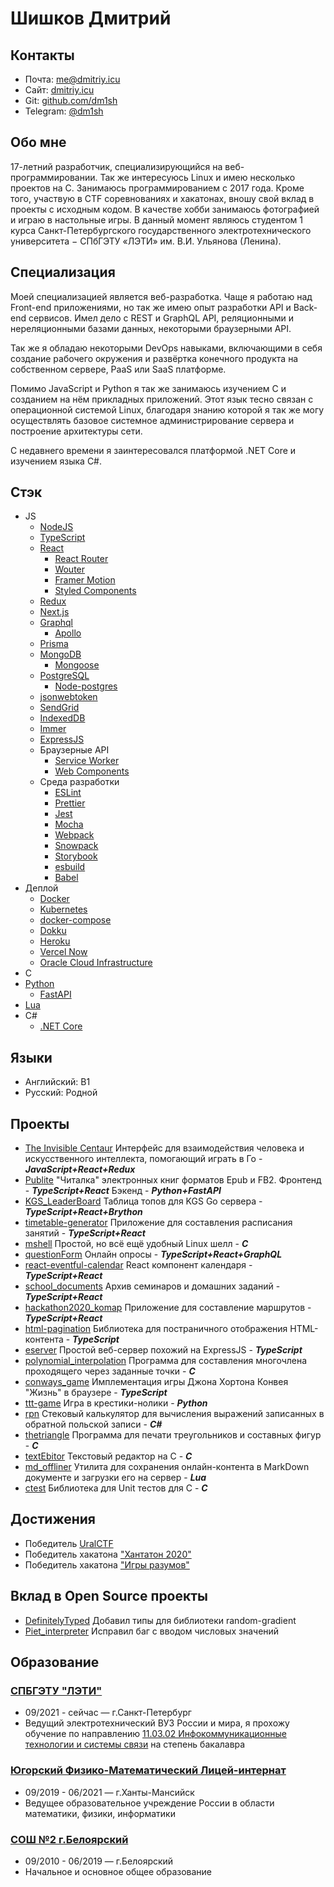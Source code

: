# Шишков Дмитрий

## Контакты

- Почта: [me@dmitriy.icu](mailto:me@dmitriy.icu)</br>
- Сайт: [dmitriy.icu](https://dmitriy.icu)</br>
- Git: [github.com/dm1sh](https://github.com/dm1sh)</br>
- Telegram: [@dm1sh](https://t.me/dm1sh)

## Обо мне

17-летний разработчик, специализирующийся на веб-программировании. Так же интересуюсь Linux и имею несколько проектов на C. Занимаюсь программированием с 2017 года. Кроме того, участвую в CTF соревнованиях и хакатонах, вношу свой вклад в проекты с исходным кодом. В качестве хобби занимаюсь фотографией и играю в настольные игры. В данный момент являюсь студентом 1 курса Санкт-Петербургского государственного электротехнического университета − СПбГЭТУ «ЛЭТИ» им. В.И. Ульянова (Ленина).

## Специализация

Моей специализацией является веб-разработка. Чаще я работаю над Front-end приложениями, но так же имею опыт разработки API и Back-end сервисов. Имел дело с REST и GraphQL API, реляционными и нереляционными базами данных, некоторыми браузерными API.

Так же я обладаю некоторыми DevOps навыками, включающими в себя создание рабочего окружения и развёртка конечного продукта на собственном сервере, PaaS или SaaS платформе.

Помимо JavaScript и Python я так же занимаюсь изучением C и созданием на нём прикладных приложений. Этот язык тесно связан с операционной системой Linux, благодаря знанию которой я так же могу осуществлять базовое системное администрирование сервера и построение архитектуры сети.

С недавнего времени я заинтересовался платформой .NET Core и изучением языка C#.

## Стэк

- JS
  - [NodeJS](https://nodejs.org)
  - [TypeScript](https://www.typescriptlang.org)
  - [React](https://reactjs.org)
    - [React Router](https://reactrouter.com)
    - [Wouter](https://github.com/molefrog/wouter)
    - [Framer Motion](https://www.framer.com/motion)
    - [Styled Components](https://styled-components.com)
  - [Redux](https://redux.js.org)
  - [Next.js](https://nextjs.org)
  - [Graphql](https://graphql.org)
    - [Apollo](https://www.apollographql.com)
  - [Prisma](https://www.prisma.io)
  - [MongoDB](https://www.mongodb.com)
    - [Mongoose](https://mongoosejs.com)
  - [PostgreSQL](https://www.postgresql.org)
    - [Node-postgres](https://node-postgres.com)
  - [jsonwebtoken](https://www.npmjs.com/package/jsonwebtoken)
  - [SendGrid](https://sendgrid.com)
  - [IndexedDB](https://github.com/jakearchibald/idb)
  - [Immer](https://immerjs.github.io/immer)
  - [ExpressJS](https://expressjs.com)
  - Браузерные API
    - [Service Worker](https://developer.mozilla.org/en-US/docs/Web/API/Service_Worker_API)
    - [Web Components](https://developer.mozilla.org/en-US/docs/Web/Web_Components)
  - Среда разработки
    - [ESLint](https://eslint.org)
    - [Prettier](https://prettier.io)
    - [Jest](https://jestjs.io)
    - [Mocha](https://mochajs.org)
    - [Webpack](https://webpack.js.org)
    - [Snowpack](https://www.snowpack.dev)
    - [Storybook](https://storybook.js.org)
    - [esbuild](https://esbuild.github.io)
    - [Babel](https://babeljs.io)
- Деплой
  - [Docker](https://www.docker.com)
  - [Kubernetes](https://kubernetes.io)
  - [docker-compose](https://docs.docker.com/compose)
  - [Dokku](https://dokku.com)
  - [Heroku](https://heroku.com)
  - [Vercel Now](https://vercel.com)
  - [Oracle Cloud Infrastructure](https://www.oracle.com/cloud)
- C
- [Python](https://www.python.org)
  - [FastAPI](https://fastapi.tiangolo.com)
- [Lua](https://www.lua.org)
- C#
  - [.NET Core](https://dotnet.microsoft.com)

## Языки

- Английский: B1
- Русский: Родной

## Проекты

- [The Invisible Centaur](https://github.com/SSH-KK/goHackathon)
  Интерфейс для взаимодействия человека и искусственного интеллекта, помогающий играть в Го - **_JavaScript+React+Redux_**
- [Publite](https://github.com/publite)
  "Читалка" электронных книг форматов Epub и FB2.
  Фронтенд - **_TypeScript+React_**
  Бэкенд - **_Python+FastAPI_**
- [KGS_LeaderBoard](https://github.com/SSH-KK/KGS_LeaderBoard)
  Таблица топов для KGS Go сервера - **_TypeScript+React+Brython_**
- [timetable-generator](https://github.com/SSH-KK/timetable-generator)
  Приложение для составления расписания занятий - **_TypeScript+React_**
- [mshell](https://github.com/Dm1tr1y147/mshell)
  Простой, но всё ещё удобный Linux шелл - **_C_**
- [questionForm](https://github.com/dm1sh/questionForm)
  Онлайн опросы - **_TypeScript+React+GraphQL_**
- [react-eventful-calendar](https://github.com/dm1sh/react-eventful-calendar)
  React компонент календаря - **_TypeScript+React_**
- [school_documents](https://github.com/SSH-KK/school_documents)
  Архив семинаров и домашних заданий - **_TypeScript+React_**
- [hackathon2020_komap](https://github.com/SSH-KK/hackathon2020_komap)
  Приложение для составление маршрутов - **_TypeScript+React_**
- [html-pagination](https://github.com/dm1sh/html-pagination)
  Библиотека для постраничного отображения HTML-контента - **_TypeScript_**
- [eserver](https://github.com/dm1sh/eserver)
  Простой веб-сервер похожий на ExpressJS - **_TypeScript_**
- [polynomial_interpolation](https://github.com/dm1sh/polynomial_interpolation)
  Программа для составления многочлена проходящего через заданные точки - **_C_**
- [conways_game](https://github.com/dm1sh/conways_game)
  Имплементация игры Джона Хортона Конвея "Жизнь" в браузере - **_TypeScript_**
- [ttt-game](https://github.com/dm1sh/ttt-game)
  Игра в крестики-нолики - **_Python_**
- [rpn](https://github.com/dm1sh/rpn)
  Стековый калькулятор для вычисления выражений записанных в обратной польской записи - **_C#_**
- [thetriangle](https://github.com/Dm1tr1y147/thetriangle)
  Программа для печати треугольников и составных фигур - **_C_**
- [textEbitor](https://github.com/dm1sh/textEbitor)
  Текстовый редактор на C - **_C_**
- [md_offliner](https://github.com/Dm1tr1y147/md_offliner)
  Утилита для сохранения онлайн-контента в MarkDown документе и загрузки его на сервер - **_Lua_**
- [ctest](https://github.com/dm1sh/ctest)
  Библиотека для Unit тестов для C - **_C_**

## Достижения

- Победитель [UralCTF](https://vk.com/uralctf)
- Победитель хакатона ["Хантатон 2020"](https://hackathon.uriit.ru/2020/)
- Победитель хакатона ["Игры разумов"](https://practicingfutures.org/mindgame)

## Вклад в Open Source проекты

- [DefinitelyTyped](https://github.com/DefinitelyTyped/DefinitelyTyped)
  Добавил типы для библиотеки random-gradient
- [Piet_interpreter](https://github.com/JensBouman/Piet_interpreter)
  Исправил баг с вводом числовых значений

## Образование

### [СПБГЭТУ "ЛЭТИ"](https://etu.ru)

- 09/2021 - сейчас — г.Санкт-Петербург
- Ведущий электротехнический ВУЗ России и мира, я прохожу обучение по направлению [11.03.02 Инфокоммуникационные технологии и системы связи](https://etu.ru/ru/abiturientam/napravleniya-podgotovki/bakalavriat/infokommunikacionnye-tehnologii-i-sistemy-svyazi) на степень бакалавра

### [Югорский Физико-Математический Лицей-интернат](https://ugrafmsh.ru)

- 09/2019 - 06/2021 — г.Ханты-Мансийск
- Ведущее образовательное учреждение России в области математики, физики, информатики

### [СОШ №2 г.Белоярский](http://sosh2bel.ru)

- 09/2010 - 06/2019 — г.Белоярский
- Начальное и основное общее образование
